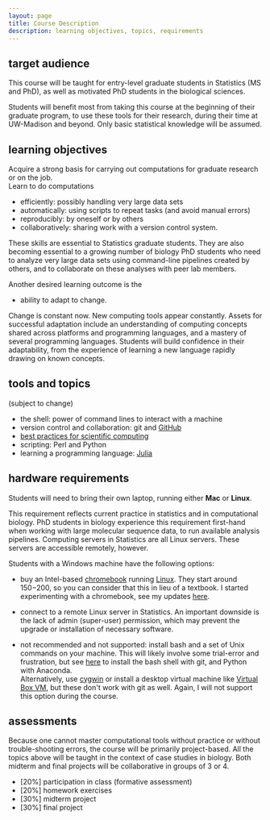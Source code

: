 ```yaml
---
layout: page
title: Course Description
description: learning objectives, topics, requirements
---
```


target audience
---------------

This course will be taught for entry-level graduate students in Statistics (MS and PhD),
as well as motivated PhD students in the biological sciences.
<!-- and advanced undergraduates majoring in Statistics.-->
Students will benefit most from taking this course at the beginning of their graduate program,
to use these tools for their research, during their time at UW-Madison and beyond.
Only basic statistical knowledge will be assumed.

learning objectives
-------------------

Acquire a strong basis for carrying out computations for graduate research or on the job.<br>
Learn to do computations

- efficiently: possibly handling very large data sets
- automatically: using scripts to repeat tasks (and avoid manual errors)
- reproducibly: by oneself or by others
- collaboratively: sharing work with a version control system.

These skills are essential to Statistics graduate students.
They are also becoming essential to a growing number of biology PhD students who need to
analyze very large data sets using command-line pipelines created by others,
and to collaborate on these analyses with peer lab members.

Another desired learning outcome is the

- ability to adapt to change.

Change is constant now. New computing tools appear constantly.
Assets for successful adaptation include an understanding of computing concepts
shared across platforms and programming languages,
and a mastery of several programming languages.
Students will build confidence in their adaptability,
from the experience of learning a new language rapidly drawing on known concepts.


tools and topics
----------------
(subject to change)

- the shell: power of command lines to interact with a machine
- version control and collaboration: git and [GitHub](https://github.com)
- [best practices for scientific computing](http://journals.plos.org/plosbiology/article?id=10.1371/journal.pbio.1001745)
- scripting: Perl and Python
- learning a programming language: [Julia](http://julialang.org)

hardware requirements
---------------------

Students will need to bring their own laptop, running either **Mac** or **Linux**.

This requirement reflects current practice in statistics and in computational biology.
PhD students in biology experience this requirement first-hand when working with large
molecular sequence data, to run available analysis pipelines.
Computing servers in Statistics are all Linux servers.
These servers are accessible remotely, however.

Students with a Windows machine have the following options:

- buy an Intel-based [chromebook](http://www.google.com/chromebook/) running
  [Linux](https://github.com/dnschneid/crouton).
  They start around $150-$200, so you can consider that this in lieu of a textbook.
  I started experimenting with a chromebook, see my updates [here](chromebook.html).

- connect to a remote Linux server in Statistics. An important downside is the
  lack of admin (super-user) permission, which may prevent the upgrade or installation of
  necessary software.

- not recommended and not supported: install bash and a set of Unix commands on your machine.
  This will likely involve some trial-error and frustration, but see
  [here](http://uw-madison-aci.github.io/2016-06-08-uwmadison/#setup) to install
  the bash shell with git, and Python with Anaconda.  
  Alternatively, use [cygwin](http://www.cygwin.com)
  or install a desktop virtual machine like
  [Virtual Box VM](https://www.virtualbox.org/wiki/Downloads),
  but these don't work with git as well.
  Again, I will not support this option during the course.

assessments
-----------

Because one cannot master computational tools without practice or without
trouble-shooting errors, the course will be primarily project-based.
All the topics above will be taught in the context of case studies in biology.
Both midterm and final projects will be collaborative in groups of 3 or 4.

- [20%] participation in class (formative assessment)
- [20%] homework exercises
- [30%] midterm project
- [30%] final project
